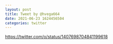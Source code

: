 ```yaml
--- 
layout: post 
title: Tweet by @hvega664 
date: 2021-06-23 1624456504 
categories: twitter 
--- 
```

https://twitter.com/o/status/1407698704841199618